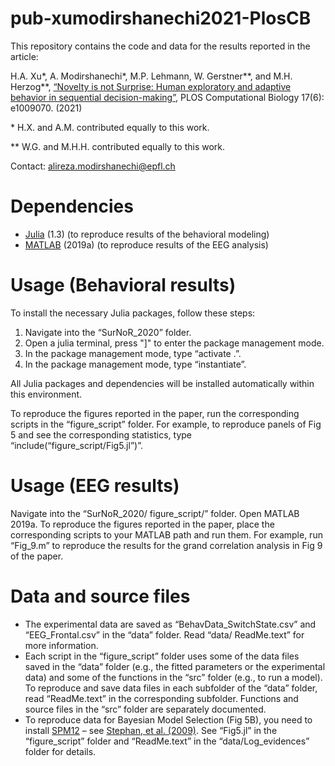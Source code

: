 # pub-xumodirshanechi2021-PlosCB

This repository contains the code and data for the results reported in the article:

H.A. Xu*, A. Modirshanechi*, M.P. Lehmann, W. Gerstner**, and M.H. Herzog**, [“Novelty is not Surprise: Human exploratory and adaptive behavior in sequential decision-making”](https://doi.org/10.1371/journal.pcbi.1009070), PLOS Computational Biology 17(6): e1009070. (2021)

\*  H.X. and A.M. contributed equally to this work.

** W.G. and M.H.H. contributed equally to this work.

Contact: alireza.modirshanechi@epfl.ch

# Dependencies

* [Julia](https://julialang.org/) (1.3) (to reproduce results of the behavioral modeling)
* [MATLAB](https://ch.mathworks.com/products/matlab.html) (2019a) (to reproduce results of the EEG analysis)

# Usage (Behavioral results)

To install the necessary Julia packages, follow these steps:

1.	Navigate into the “SurNoR_2020” folder.
2.	Open a julia terminal, press "]" to enter the package management mode.
3.	In the package management mode, type “activate .”.
4.	In the package management mode, type “instantiate”.

All Julia packages and dependencies will be installed automatically within this environment.

To reproduce the figures reported in the paper, run the corresponding scripts in the “figure_script” folder. For example, to reproduce panels of Fig 5 and see the corresponding statistics, type “include(“figure_script/Fig5.jl”)”.

# Usage (EEG results)

Navigate into the “SurNoR_2020/ figure_script/” folder. Open MATLAB 2019a. To reproduce the figures reported in the paper, place the corresponding scripts to your MATLAB path and run them. For example, run “Fig_9.m” to reproduce the results for the grand correlation analysis in Fig 9 of the paper.

# Data and source files

* The experimental data are saved as “BehavData_SwitchState.csv” and “EEG_Frontal.csv” in the “data” folder. Read “data/ ReadMe.text” for more information.
* Each script in the “figure_script” folder uses some of the data files saved in the “data” folder (e.g., the fitted parameters or the experimental data) and some of the functions in the “src” folder (e.g., to run a model). To reproduce and save data files in each subfolder of the “data” folder, read “ReadMe.text” in the corresponding subfolder. Functions and source files in the “src” folder are separately documented.
* To reproduce data for Bayesian Model Selection (Fig 5B), you need to install [SPM12](https://www.fil.ion.ucl.ac.uk/spm/software/spm12/) – see [Stephan, et al. (2009)](https://doi.org/10.1016/j.neuroimage.2009.03.025). See “Fig5.jl” in the “figure_script” folder and “ReadMe.text” in the “data/Log_evidences” folder for details.
